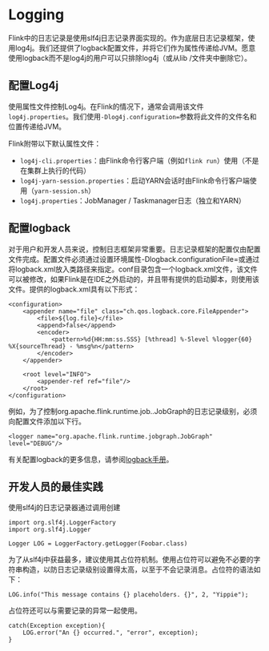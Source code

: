 # Logging

Flink中的日志记录是使用slf4j日志记录界面实现的。作为底层日志记录框架，使用log4j。我们还提供了logback配置文件，并将它们作为属性传递给JVM。愿意使用logback而不是log4j的用户可以只排除log4j（或从lib /文件夹中删除它）。

## 配置Log4j

使用属性文件控制Log4j。在Flink的情况下，通常会调用该文件`log4j.properties`。我们使用`-Dlog4j.configuration=`参数将此文件的文件名和位置传递给JVM。

Flink附带以下默认属性文件：

* `log4j-cli.properties`：由Flink命令行客户端（例如`flink run`）使用（不是在集群上执行的代码）
* `log4j-yarn-session.properties`：启动YARN会话时由Flink命令行客户端使用（`yarn-session.sh`）
* `log4j.properties`：JobManager / Taskmanager日志（独立和YARN）

## 配置logback

对于用户和开发人员来说，控制日志框架非常重要。日志记录框架的配置仅由配置文件完成。配置文件必须通过设置环境属性-Dlogback.configurationFile=或通过将logback.xml放入类路径来指定。conf目录包含一个logback.xml文件，该文件可以被修改，如果Flink是在IDE之外启动的，并且带有提供的启动脚本，则使用该文件。提供的logback.xml具有以下形式：

```markup
<configuration>
    <appender name="file" class="ch.qos.logback.core.FileAppender">
        <file>${log.file}</file>
        <append>false</append>
        <encoder>
            <pattern>%d{HH:mm:ss.SSS} [%thread] %-5level %logger{60} %X{sourceThread} - %msg%n</pattern>
        </encoder>
    </appender>

    <root level="INFO">
        <appender-ref ref="file"/>
    </root>
</configuration>
```

例如，为了控制org.apache.flink.runtime.job..JobGraph的日志记录级别，必须向配置文件添加以下行。

```text
<logger name="org.apache.flink.runtime.jobgraph.JobGraph" level="DEBUG"/>
```

有关配置logback的更多信息，请参阅[logback手册](http://logback.qos.ch/manual/configuration.html)。

## 开发人员的最佳实践

使用slf4j的日志记录器通过调用创建

```text
import org.slf4j.LoggerFactory
import org.slf4j.Logger

Logger LOG = LoggerFactory.getLogger(Foobar.class)
```

为了从slf4j中获益最多，建议使用其占位符机制。使用占位符可以避免不必要的字符串构造，以防日志记录级别设置得太高，以至于不会记录消息。占位符的语法如下：

```text
LOG.info("This message contains {} placeholders. {}", 2, "Yippie");
```

占位符还可以与需要记录的异常一起使用。

```text
catch(Exception exception){
	LOG.error("An {} occurred.", "error", exception);
}
```

